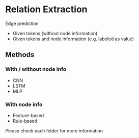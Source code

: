 # Relation Extraction
Edge prediction
- Given tokens (without node information)
- Given tokens and node information (e.g. labeled as value)
## Methods
### With / without node info 
- CNN
- LSTM
- MLP

### With node info 
- Feature-based
- Rule-based

Please check each folder for more information
